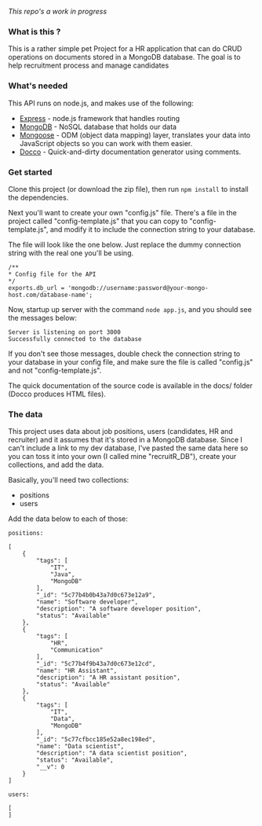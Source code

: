 *This repo's a work in progress*

### What is this ?

This is a rather simple pet Project for a HR application that can do CRUD operations on documents stored in a MongoDB database.
The goal is to help recruitment process and manage candidates

### What's needed

This API runs on node.js, and makes use of the following:

- [Express](https://github.com/visionmedia/express) - node.js framework that handles routing
- [MongoDB](http://mongodb.com) - NoSQL database that holds our data
- [Mongoose](http://mongoosejs.com/) - ODM (object data mapping) layer, translates your data into JavaScript objects so you can work with them easier.
- [Docco](http://ashkenas.com/docco/) - Quick-and-dirty documentation generator using comments.
### Get started

Clone this project (or download the zip file), then run ```npm install``` to install the dependencies.

Next you'll want to create your own "config.js" file. There's a file in the project called "config-template.js" that you can copy to "config-template.js", and modify it to include the connection string to your database.

The file will look like the one below. Just replace the dummy connection string with the real one you'll be using.


```
/**
* Config file for the API
*/
exports.db_url = 'mongodb://username:password@your-mongo-host.com/database-name';

```

Now, startup up server with the command `node app.js`, and you should see the messages below:

	Server is listening on port 3000
    Successfully connected to the database

If you don't see those messages, double check the connection string to your database in your config file, and make sure the file is called "config.js" and not "config-template.js".

The quick documentation of the source code is available in the docs/ folder (Docco produces HTML files).

### The data

This project uses data about job positions, users (candidates, HR and recruiter) and it assumes that it's stored in a MongoDB database. Since I can't include a link to my dev database, I've pasted the same data here so you can toss it into your own (I called mine "recruitR_DB"), create your collections, and add the data.

Basically, you'll need two collections:

- positions
- users

Add the data below to each of those:

```
positions:

[
    {
        "tags": [
            "IT",
            "Java",
            "MongoDB"
        ],
        "_id": "5c77b4b0b43a7d0c673e12a9",
        "name": "Software developer",
        "description": "A software developer position",
        "status": "Available"
    },
    {
        "tags": [
            "HR",
            "Communication"
        ],
        "_id": "5c77b4f9b43a7d0c673e12cd",
        "name": "HR Assistant",
        "description": "A HR assistant position",
        "status": "Available"
    },
    {
        "tags": [
            "IT",
            "Data",
            "MongoDB"
        ],
        "_id": "5c77cfbcc185e52a8ec198ed",
        "name": "Data scientist",
        "description": "A data scientist position",
        "status": "Available",
        "__v": 0
    }
]
```
```
users:

[
]
```